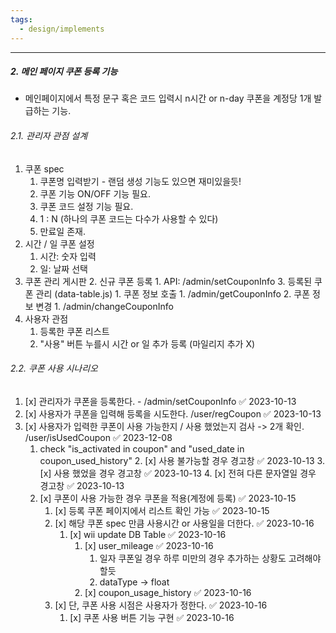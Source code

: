 ```yaml
---
tags:
  - design/implements
---
```

---
##### 2. 메인 페이지 쿠폰 등록 기능
- 메인페이지에서 특정 문구 혹은 코드 입력시 n시간 or n-day 쿠폰을 계정당 1개 발급하는 기능.

###### 2.1. 관리자 관점 설계
1. 쿠폰 spec
	1. 쿠폰명 입력받기 - 랜덤 생성 기능도 있으면 재미있을듯!
	2. 쿠폰 기능 ON/OFF 기능 필요.
	3. 쿠폰 코드 설정 기능 필요.
	4. 1 : N (하나의 쿠폰 코드는 다수가 사용할 수 있다)
	5. 만료일 존재.
3. 시간 / 일 쿠폰 설정
	1. 시간: 숫자 입력
	2. 일: 날짜 선택
4. 쿠폰 관리 게시판
	2. 신규 쿠폰 등록
		1. API: /admin/setCouponInfo
	3. 등록된 쿠폰 관리 (data-table.js)
		1. 쿠폰 정보 호출
			1. /admin/getCouponInfo
		2. 쿠폰 정보 변경
			1. /admin/changeCouponInfo
5. 사용자 관점
	1. 등록한 쿠폰 리스트
	2. "사용" 버튼 누를시 시간 or 일 추가 등록 (마일리지 추가 X)

###### 2.2. 쿠폰 사용 시나리오
1. [x] 관리자가 쿠폰을 등록한다. - /admin/setCouponInfo ✅ 2023-10-13
2. [x] 사용자가 쿠폰을 입력해 등록을 시도한다. /user/regCoupon ✅ 2023-10-13
3. [x] 사용자가 입력한 쿠폰이 사용 가능한지 / 사용 했었는지 검사 -> 2개 확인. /user/isUsedCoupon ✅ 2023-12-08
	1. check "is_activated in coupon" and "used_date in coupon_used_history"
		2. [x] 사용 불가능할 경우 경고창 ✅ 2023-10-13
		3. [x] 사용 했었을 경우 경고창 ✅ 2023-10-13
		4. [x] 전혀 다른 문자열일 경우 경고창 ✅ 2023-10-13
	2. [x] 쿠폰이 사용 가능한 경우 쿠폰을 적용(계정에 등록) ✅ 2023-10-15
		1. [x] 등록 쿠폰 페이지에서 리스트 확인 가능 ✅ 2023-10-15
		2. [x] 해당 쿠폰 spec 만큼 사용시간 or 사용일을 더한다. ✅ 2023-10-16
			1. [x] wii update DB Table ✅ 2023-10-16
				1. [x] user_mileage ✅ 2023-10-16
					1. 일자 쿠폰일 경우 하루 미만의 경우 추가하는 상황도 고려해야 할듯
					2. dataType -> float
				2. [x] coupon_usage_history ✅ 2023-10-16
		3. [x] 단, 쿠폰 사용 시점은 사용자가 정한다. ✅ 2023-10-16
			1. [x] 쿠폰 사용 버튼 기능 구현 ✅ 2023-10-16